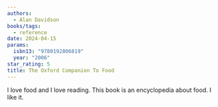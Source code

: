 ```yaml
---
authors:
  - Alan Davidson
books/tags:
  - reference
date: 2024-04-15
params:
  isbn13: "9780192806819"
  year: "2006"
star_rating: 5
title: The Oxford Companion To Food
---
```


I love food and I love reading. This book is an encyclopedia about food. I like
it.

<!--more-->
